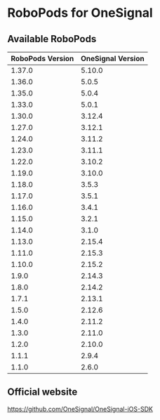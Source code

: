 # RoboPods for OneSignal

## Available RoboPods

| RoboPods Version | OneSignal Version |
|------------------|-------------------|
| 1.37.0           | 5.10.0            |
| 1.36.0           | 5.0.5             |
| 1.35.0           | 5.0.4             |
| 1.33.0           | 5.0.1             |
| 1.30.0           | 3.12.4            |
| 1.27.0           | 3.12.1            |
| 1.24.0           | 3.11.2            |
| 1.23.0           | 3.11.1            |
| 1.22.0           | 3.10.2            |
| 1.19.0           | 3.10.0            |
| 1.18.0           | 3.5.3             |
| 1.17.0           | 3.5.1             |
| 1.16.0           | 3.4.1             |
| 1.15.0           | 3.2.1             |
| 1.14.0           | 3.1.0             |
| 1.13.0           | 2.15.4            |
| 1.11.0           | 2.15.3            |
| 1.10.0           | 2.15.2            |
| 1.9.0            | 2.14.3            |
| 1.8.0            | 2.14.2            |
| 1.7.1            | 2.13.1            |
| 1.5.0            | 2.12.6            |
| 1.4.0            | 2.11.2            |
| 1.3.0            | 2.11.0            |
| 1.2.0            | 2.10.0            |
| 1.1.1            | 2.9.4             |
| 1.1.0            | 2.6.0             |

## Official website

https://github.com/OneSignal/OneSignal-iOS-SDK
